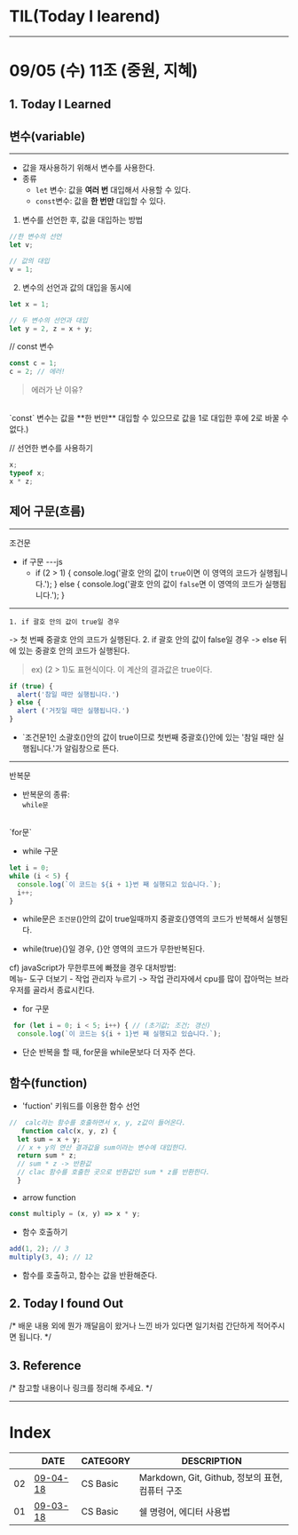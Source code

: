 # TIL(Today I learend)
---
# 09/05 (수) 11조 (중원, 지혜)

## 1. Today I Learned

##  변수(variable)
---
- 값을 재사용하기 위해서 변수를 사용한다.
- 종류
  -  `let` 변수: 값을 **여러 번** 대입해서 사용할 수 있다. 
  -  `const`변수: 값을 **한 번만** 대입할 수 있다.
 

 1. 변수를 선언한 후, 값을 대입하는 방법
  ```js
 //한 변수의 선언
let v;

// 값의 대입
v = 1;
```

2. 변수의 선언과 값의 대입을 동시에
```js
let x = 1;

// 두 변수의 선언과 대입
let y = 2, z = x + y;
```

// const 변수
```js
const c = 1;
c = 2; // 에러!
```
> 에러가 난 이유?
<br>
`const` 변수는 값을 **한 번만** 대입할 수 있으므로 값을 1로 대입한 후에 2로 바꿀 수 없다.)

// 선언한 변수를 사용하기
```js
x;
typeof x;
x * z;
```

 ## 제어 구문(흐름)
 ---
 조건문
 - if 구문
 ---js
    - if (2 > 1) {
  console.log('괄호 안의 값이 `true`이면 이 영역의 코드가 실행됩니다.');
} else {
  console.log('괄호 안의 값이 `false`면 이 영역의 코드가 실행됩니다.');
}
---
    1. if 괄호 안의 값이 true일 경우
-> 첫 번째 중괄호 안의 코드가 실행된다.
    2. if 괄호 안의 값이 false일 경우
-> else 뒤에 있는 중괄호 안의 코드가 실행된다.

  >  ex) (2 > 1)도 표현식이다. 이 계산의 결과값은 true이다.
 
```js
if (true) {
  alert('참일 때만 실행됩니다.')
} else {
  alert ('거짓일 때만 실행됩니다.')
}
```

- `조건문1인 소괄호()안의 값이 true이므로 첫번째 중괄호{}안에 있는 '참일 때만 실행됩니다.'가 알림창으로 뜬다. 
---
반복문
- 반복문의 종류: <br>
`while문`
<br>
`for문`
 
- while 구문
```js
let i = 0;
while (i < 5) {
  console.log(`이 코드는 ${i + 1}번 째 실행되고 있습니다.`);
  i++;
}
```
- while문은 `조건문`()안의 값이 true일때까지 중괄호{}영역의 코드가 반복해서 실행된다. 

- while(true){}일 경우,
{}안 영역의 코드가 무한반복된다. 

cf) 
 javaScript가 무한루프에 빠졌을 경우 대처방법: 
 <br> 
 메뉴- 도구 더보기 - 작업 관리자 누르기
 -> 작업 관리자에서 cpu를 많이 잡아먹는 브라우저를 골라서 종료시킨다. 
 
- for 구문
```js
 for (let i = 0; i < 5; i++) { // (초기값; 조건; 갱신)
  console.log(`이 코드는 ${i + 1}번 째 실행되고 있습니다.`);
```
- 단순 반복을 할 때, for문을 while문보다 더 자주 쓴다.
 

## 함수(function)
- 'fuction' 키워드를 이용한 함수 선언
```js
//  calc라는 함수를 호출하면서 x, y, z값이 들어온다. 
   function calc(x, y, z) {
  let sum = x + y;
  // x + y의 연산 결과값을 sum이라는 변수에 대입한다.
  return sum * z;
  // sum * z -> 반환값
  // clac 함수를 호출한 곳으로 반환값인 sum * z를 반환한다. 
  }

```


- arrow function
```js
const multiply = (x, y) => x * y;
```


- 함수 호출하기
```js
add(1, 2); // 3
multiply(3, 4); // 12
```
- 함수를 호출하고, 함수는 값을 반환해준다. 


 

## 2. Today I found Out

/* 배운 내용 외에 뭔가 깨달음이 왔거나 느낀 바가 있다면 일기처럼 간단하게 적어주시면 됩니다. */

## 3. Reference 

/* 참고할 내용이나 링크를 정리해 주세요. */

---

# Index

|  | DATE | CATEGORY | DESCRIPTION |
| --- | --- | ------- | --- |
| 02 | [09-04-18]() | CS Basic | Markdown, Git, Github, 정보의 표현, 컴퓨터 구조 |
| 01 | [09-03-18]() | CS Basic | 쉘 명령어, 에디터 사용법 |
